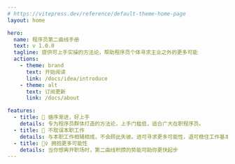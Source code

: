 ```yaml
---
# https://vitepress.dev/reference/default-theme-home-page
layout: home

hero:
  name: 程序员第二曲线手册
  text: v 1.0.0
  tagline: 提供可上手实操的方法论，帮助程序员个体寻求主业之外的更多可能
  actions:
    - theme: brand
      text: 开始阅读
      link: /docs/idea/introduce
    - theme: alt
      text: 订阅更新
      link: /docs/about

features:
  - title: 📖 循序渐进，好上手
    details: 专为程序员群体打造的方法论，上手门槛低，适合广大在职程序员。
  - title: 💼 不耽误本职工作
    details: 与本职工作相辅相成，不会顾此失彼。进可寻求更多可能性，退可稳住工作基本盘
  - title: 🏃‍♀️ 拥抱更多可能性
    details: 当你想离开职场时，第二曲线积攒的势能可助你更快起步
---
```

